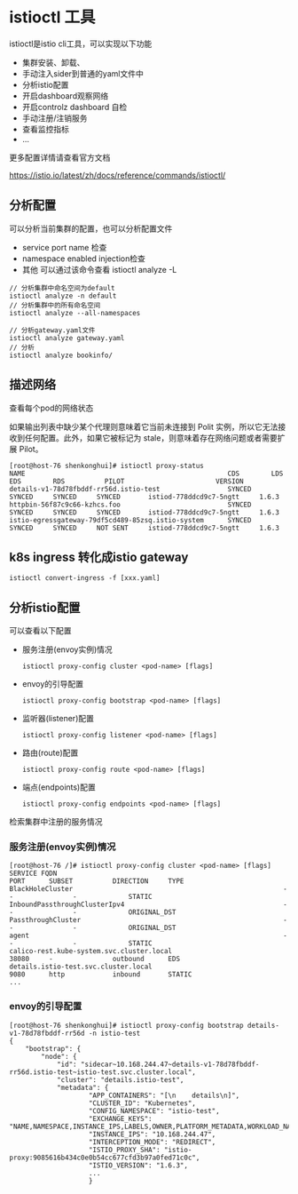 # istioctl 工具

istioctl是istio cli工具，可以实现以下功能

- 集群安装、卸载、
- 手动注入sider到普通的yaml文件中
- 分析istio配置
- 开启dashboard观察网络
- 开启controlz dashboard 自检
- 手动注册/注销服务
- 查看监控指标
- ...

更多配置详情请查看官方文档

https://istio.io/latest/zh/docs/reference/commands/istioctl/



## 分析配置

可以分析当前集群的配置，也可以分析配置文件

- service port name 检查
- namespace enabled  injection检查
- 其他 可以通过该命令查看  istioctl analyze -L

```
// 分析集群中命名空间为default
istioctl analyze -n default
// 分析集群中的所有命名空间
istioctl analyze --all-namespaces

// 分析gateway.yaml文件
istioctl analyze gateway.yaml
// 分析
istioctl analyze bookinfo/
```



## 描述网络

查看每个pod的网络状态

如果输出列表中缺少某个代理则意味着它当前未连接到 Polit 实例，所以它无法接收到任何配置。此外，如果它被标记为 stale，则意味着存在网络问题或者需要扩展 Pilot。

```
[root@host-76 shenkonghui]# istioctl proxy-status 
NAME                                                   CDS        LDS        EDS        RDS          PILOT                       VERSION
details-v1-78d78fbddf-rr56d.istio-test                 SYNCED     SYNCED     SYNCED     SYNCED       istiod-778ddcd9c7-5ngtt     1.6.3
httpbin-56f87c9c66-kzhcs.foo                           SYNCED     SYNCED     SYNCED     SYNCED       istiod-778ddcd9c7-5ngtt     1.6.3
istio-egressgateway-79df5cd489-85zsq.istio-system      SYNCED     SYNCED     SYNCED     NOT SENT     istiod-778ddcd9c7-5ngtt     1.6.3
```



## k8s ingress 转化成istio gateway

`istioctl convert-ingress -f [xxx.yaml]`



## 分析istio配置

可以查看以下配置

- 服务注册(envoy实例)情况

  `istioctl proxy-config cluster <pod-name> [flags]`

- envoy的引导配置

  `istioctl proxy-config bootstrap <pod-name> [flags]`

- 监听器(listener)配置

  `istioctl proxy-config listener <pod-name> [flags]`

- 路由(route)配置

  `istioctl proxy-config route <pod-name> [flags]`

- 端点(endpoints)配置

  `istioctl proxy-config endpoints <pod-name> [flags]`

检索集群中注册的服务情况

### 服务注册(envoy实例)情况
```
[root@host-76 /]# istioctl proxy-config cluster <pod-name> [flags]
SERVICE FQDN                                                         PORT      SUBSET          DIRECTION     TYPE
BlackHoleCluster                                                     -         -               -             STATIC
InboundPassthroughClusterIpv4                                        -         -               -             ORIGINAL_DST
PassthroughCluster                                                   -         -               -             ORIGINAL_DST
agent                                                                -         -               -             STATIC
calico-rest.kube-system.svc.cluster.local                            38080     -               outbound      EDS
details.istio-test.svc.cluster.local                                 9080      http            inbound       STATIC
...
```
### envoy的引导配置
```
[root@host-76 shenkonghui]# istioctl proxy-config bootstrap details-v1-78d78fbddf-rr56d -n istio-test
{
    "bootstrap": {
        "node": {
            "id": "sidecar~10.168.244.47~details-v1-78d78fbddf-rr56d.istio-test~istio-test.svc.cluster.local",
            "cluster": "details.istio-test",
            "metadata": {
                    "APP_CONTAINERS": "[\n    details\n]",
                    "CLUSTER_ID": "Kubernetes",
                    "CONFIG_NAMESPACE": "istio-test",
                    "EXCHANGE_KEYS": "NAME,NAMESPACE,INSTANCE_IPS,LABELS,OWNER,PLATFORM_METADATA,WORKLOAD_NAME,MESH_ID,SERVICE_ACCOUNT,CLUSTER_ID",
                    "INSTANCE_IPS": "10.168.244.47",
                    "INTERCEPTION_MODE": "REDIRECT",
                    "ISTIO_PROXY_SHA": "istio-proxy:9085616b434c0e0b54cc677cfd3b97a0fed71c0c",
                    "ISTIO_VERSION": "1.6.3",
                    ...
                    }
```

